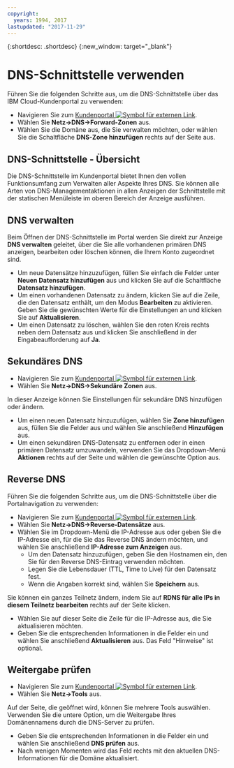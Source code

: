```yaml
---
copyright:
  years: 1994, 2017
lastupdated: "2017-11-29"
---
```


{:shortdesc: .shortdesc}
{:new_window: target="_blank"}

# DNS-Schnittstelle verwenden

Führen Sie die folgenden Schritte aus, um die DNS-Schnittstelle über das IBM Cloud-Kundenportal zu  verwenden:

* Navigieren Sie zum [Kundenportal ![Symbol für externen Link](../../icons/launch-glyph.svg "Symbol für externen Link")](https://control.softlayer.com/).
* Wählen Sie **Netz->DNS->Forward-Zonen** aus.
* Wählen Sie die Domäne aus, die Sie verwalten möchten, oder wählen Sie die Schaltfläche **DNS-Zone hinzufügen** rechts auf der Seite aus.

## DNS-Schnittstelle - Übersicht
Die DNS-Schnittstelle im Kundenportal bietet Ihnen den vollen Funktionsumfang zum Verwalten aller Aspekte Ihres DNS. Sie können alle Arten von DNS-Managementaktionen in allen Anzeigen der Schnittstelle mit der statischen Menüleiste im oberen Bereich der Anzeige ausführen.

## DNS verwalten
Beim Öffnen der DNS-Schnittstelle im Portal werden Sie direkt zur Anzeige **DNS verwalten** geleitet, über die Sie alle vorhandenen primären DNS anzeigen, bearbeiten oder löschen können, die Ihrem Konto zugeordnet sind.

* Um neue Datensätze hinzuzufügen, füllen Sie einfach die Felder unter **Neuen Datensatz hinzufügen** aus und klicken Sie auf die Schaltfläche **Datensatz hinzufügen**.
* Um einen vorhandenen Datensatz zu ändern, klicken Sie auf die Zeile, die den Datensatz enthält, um den Modus **Bearbeiten** zu aktivieren. Geben Sie die gewünschten Werte für die Einstellungen an und klicken Sie auf **Aktualisieren**.
* Um einen Datensatz zu löschen, wählen Sie den roten Kreis rechts neben dem Datensatz aus und klicken Sie anschließend in der Eingabeaufforderung auf **Ja**.

## Sekundäres DNS

* Navigieren Sie zum [Kundenportal ![Symbol für externen Link](../../icons/launch-glyph.svg "Symbol für externen Link")](https://control.softlayer.com/).
* Wählen Sie **Netz->DNS->Sekundäre Zonen** aus.

In dieser Anzeige können Sie Einstellungen für sekundäre DNS hinzufügen oder ändern.

* Um einen neuen Datensatz hinzuzufügen, wählen Sie **Zone hinzufügen** aus, füllen Sie die Felder aus und wählen Sie anschließend **Hinzufügen** aus.
* Um einen sekundären DNS-Datensatz zu entfernen oder in einen primären Datensatz umzuwandeln, verwenden Sie das Dropdown-Menü **Aktionen** rechts auf der Seite und wählen die gewünschte Option aus.

## Reverse DNS

Führen Sie die folgenden Schritte aus, um die DNS-Schnittstelle über die Portalnavigation zu verwenden:

* Navigieren Sie zum [Kundenportal ![Symbol für externen Link](../../icons/launch-glyph.svg "Symbol für externen Link")](https://control.softlayer.com/).
* Wählen Sie **Netz->DNS->Reverse-Datensätze** aus.
* Wählen Sie im Dropdown-Menü die IP-Adresse aus oder geben Sie die IP-Adresse ein, für die Sie das Reverse DNS ändern möchten, und wählen Sie anschließend **IP-Adresse zum Anzeigen** aus.
  * Um den Datensatz hinzuzufügen, geben Sie den Hostnamen ein, den Sie für den Reverse DNS-Eintrag verwenden möchten.
  * Legen Sie die Lebensdauer (TTL, Time to Live) für den Datensatz fest.
  * Wenn die Angaben korrekt sind, wählen Sie **Speichern** aus.

Sie können ein ganzes Teilnetz ändern, indem Sie auf **RDNS für alle IPs in diesem Teilnetz bearbeiten** rechts auf der Seite klicken.

* Wählen Sie auf dieser Seite die Zeile für die IP-Adresse aus, die Sie aktualisieren möchten.
* Geben Sie die entsprechenden Informationen in die Felder ein und wählen Sie anschließend **Aktualisieren** aus. Das Feld "Hinweise" ist optional.

## Weitergabe prüfen

* Navigieren Sie zum [Kundenportal ![Symbol für externen Link](../../icons/launch-glyph.svg "Symbol für externen Link")](https://control.softlayer.com/).
* Wählen Sie **Netz->Tools** aus.

Auf der Seite, die geöffnet wird, können Sie mehrere Tools auswählen. Verwenden Sie die untere Option, um die Weitergabe Ihres Domänennamens durch die DNS-Server zu prüfen.

* Geben Sie die entsprechenden Informationen in die Felder ein und wählen Sie anschließend **DNS prüfen** aus.
* Nach wenigen Momenten wird das Feld rechts mit den aktuellen DNS-Informationen für die Domäne aktualisiert.
